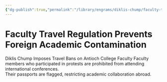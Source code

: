 ```yaml
---
{"dg-publish":true,"permalink":"/library/engrams/diklis-chump/faculty-travel-regulation-prevents-foreign-academic-contamination/","tags":["DC/Education","DC/AS4"]}
---
```


# Faculty Travel Regulation Prevents Foreign Academic Contamination
Diklis Chump Imposes Travel Bans on Antioch College Faculty
Faculty members who participated in protests are prohibited from attending international conferences.  
Their passports are flagged, restricting academic collaboration abroad.
